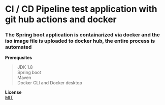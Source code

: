 # CI / CD Pipeline test application with git hub actions and docker
 ### The Spring boot application is containarized via docker and the iso image file is uploaded to docker hub, the entire process is automated
 
 **Prerequsites** <br />
  > JDK 1.8 <br />
  > Spring boot<br />
  > Maven<br />
  > Docker CLI and Docker desktop
  
  **License**<br />
  [MIT](https://choosealicense.com/licenses/mit/)
